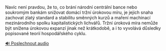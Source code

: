 
Navíc není pravdou, že to, co brání národní centrální bance nebo soukromým bankám snižovat domácí tržní úrokovou míru, je jejich snaha zachovat zlatý standard a stabilitu směnných kurzů a maření machinací mezinárodního spolku kapitalistických lichvářů. Tržní úroková míra nemůže být snížena úrokovou expanzí jinak než krátkodobě, a i to vyvolává důsledky popisované teorií hospodářského cyklu.

[🔊 Poslechnout audio](/data/7-paragraphs/audio/chapter_84/para_006-Navc-nen-pravdou-e-to-co-brn-nrodn-centr.mp3)
